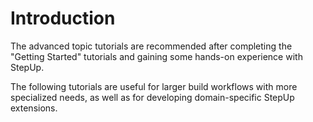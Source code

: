 # Introduction

The advanced topic tutorials are recommended
after completing the "Getting Started" tutorials
and gaining some hands-on experience with StepUp.

The following tutorials are useful for larger build workflows with more specialized needs,
as well as for developing domain-specific StepUp extensions.
